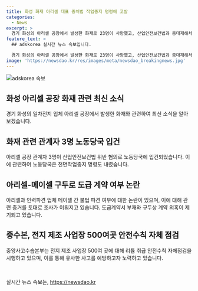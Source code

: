 ```yaml
---
title: 화성 화재 아리셀 대표 중처법 작업중지 명령에 고발
categories:
  - News
excerpt: >
  경기 화성의 아리셀 공장에서 발생한 화재로 23명이 사망했고, 산업안전보건법과 중대재해처벌법 위반 혐의로 공장 관계자 3명이 노동당국에 입건됐다. 노동당국은 전체 작업 중지 명령을 내리며 파견업체와의 불법 파견 여부에 대해 조사하고 있다. 아리셀 모회사인 에코넥스의 대표가 사진을 찍고 사과하는 모습이 공개됐으며, 관련 업체들에 대한 안전수칙 점검과 조사가 이뤄지고 있다.
feature_text: >
  ## adskorea 실시간 뉴스 속보입니다.

  경기 화성의 아리셀 공장에서 발생한 화재로 23명이 사망했고, 산업안전보건법과 중대재해처벌법 위반 혐의로 공장 관계자 3명이 노동당국에 입건됐다. 노동당국은 전체 작업 중지 명령을 내리며 파견업체와의 불법 파견 여부에 대해 조사하고 있다. 아리셀 모회사인 에코넥스의 대표가 사진을 찍고 사과하는 모습이 공개됐으며, 관련 업체들에 대한 안전수칙 점검과 조사가 이뤄지고 있다.
image: 'https://newsdao.kr/res/images/meta/newsdao_breakingnews.jpg'
---
```


<p><img src="https://newsdao.kr/res/images/meta/newsdao_breakingnews.jpg" alt="adskorea 속보" /></p>

<h2 data-ke-size="size26">화성 아리셀 공장 화재 관련 최신 소식</h2>

<p data-ke-size="size16">경기 화성의 일차전지 업체 아리셀 공장에서 발생한 화재와 관련하여 최신 소식을 알아보겠습니다.</p>

<h2 data-ke-size="size24">화재 관련 관계자 3명 노동당국 입건</h2>

<p data-ke-size="size16">아리셀 공장 관계자 3명이 산업안전보건법 위반 혐의로 노동당국에 입건되었습니다. 이에 관련하여 노동당국은 전면작업중지 명령도 내렸습니다.</p>

<h2 data-ke-size="size24">아리셀-메이셀 구두로 도급 계약 여부 논란</h2>

<p data-ke-size="size16">아리셀과 인력파견 업체 메이셀 간 불법 파견 여부에 대한 논란이 있으며, 이에 대해 관련 증거를 토대로 조사가 이뤄지고 있습니다. 도급계약서 부재와 구두상 계약 의혹이 제기되고 있습니다.</p>

<h2 data-ke-size="size24">중수본, 전지 제조 사업장 500여곳 안전수칙 자체 점검</h2>

<p data-ke-size="size16">중앙사고수습본부는 전지 제조 사업장 500여 곳에 대해 리튬 취급 안전수칙 자체점검을 시행하고 있으며, 이를 통해 유사한 사고를 예방하고자 노력하고 있습니다.</p>

<p data-ke-size="size16">&nbsp;</p>
실시간 뉴스 속보는, <a href="https://newsdao.kr" rel="dofollow">https://newsdao.kr</a>


